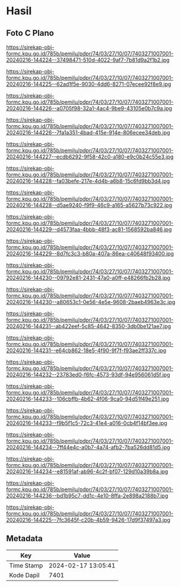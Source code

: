 # Hasil

## Foto C Plano

https://sirekap-obj-formc.kpu.go.id/785b/pemilu/pdpr/74/03/27/10/07/7403271007001-20240216-144224--37498471-510d-4022-9af7-7b81d9a2f1b2.jpg

https://sirekap-obj-formc.kpu.go.id/785b/pemilu/pdpr/74/03/27/10/07/7403271007001-20240216-144225--62ad1f5e-9030-4dd6-8271-07ecee92f8e9.jpg

https://sirekap-obj-formc.kpu.go.id/785b/pemilu/pdpr/74/03/27/10/07/7403271007001-20240216-144226--a0705f98-32a1-4ac4-9be9-43105e0b7c9a.jpg

https://sirekap-obj-formc.kpu.go.id/785b/pemilu/pdpr/74/03/27/10/07/7403271007001-20240216-144226--7fa1a351-4bad-415e-914e-806ecee34deb.jpg

https://sirekap-obj-formc.kpu.go.id/785b/pemilu/pdpr/74/03/27/10/07/7403271007001-20240216-144227--ecdb6292-9f58-42c0-a180-e9c0b24c55e3.jpg

https://sirekap-obj-formc.kpu.go.id/785b/pemilu/pdpr/74/03/27/10/07/7403271007001-20240216-144228--fa03befe-217e-4d4b-a6b8-15c6fd9bb3d4.jpg

https://sirekap-obj-formc.kpu.go.id/785b/pemilu/pdpr/74/03/27/10/07/7403271007001-20240216-144228--d5ae9240-f9f9-46c9-a165-a5627b73c922.jpg

https://sirekap-obj-formc.kpu.go.id/785b/pemilu/pdpr/74/03/27/10/07/7403271007001-20240216-144229--d4573faa-4bbb-48f3-ac81-1568592ba846.jpg

https://sirekap-obj-formc.kpu.go.id/785b/pemilu/pdpr/74/03/27/10/07/7403271007001-20240216-144229--8d7fc3c3-b80a-407a-86ea-c40648f93400.jpg

https://sirekap-obj-formc.kpu.go.id/785b/pemilu/pdpr/74/03/27/10/07/7403271007001-20240216-144230--09792e81-2431-47a0-a0ff-e48266fb2b28.jpg

https://sirekap-obj-formc.kpu.go.id/785b/pemilu/pdpr/74/03/27/10/07/7403271007001-20240216-144230--a80653c1-0e56-4e5e-9608-2baeb4963e3c.jpg

https://sirekap-obj-formc.kpu.go.id/785b/pemilu/pdpr/74/03/27/10/07/7403271007001-20240216-144231--ab422eef-5c85-4642-8350-3db0be121ae7.jpg

https://sirekap-obj-formc.kpu.go.id/785b/pemilu/pdpr/74/03/27/10/07/7403271007001-20240216-144231--e64cb862-18e5-4f90-9f7f-f93ae2ff337c.jpg

https://sirekap-obj-formc.kpu.go.id/785b/pemilu/pdpr/74/03/27/10/07/7403271007001-20240216-144232--23783ed0-f6fc-4573-93df-94e956061d5f.jpg

https://sirekap-obj-formc.kpu.go.id/785b/pemilu/pdpr/74/03/27/10/07/7403271007001-20240216-144233--106cbffb-4b62-4f06-9ca0-94d51f49e251.jpg

https://sirekap-obj-formc.kpu.go.id/785b/pemilu/pdpr/74/03/27/10/07/7403271007001-20240216-144233--f9b5f1c5-72c3-41e4-a016-0cb4f14bf3ee.jpg

https://sirekap-obj-formc.kpu.go.id/785b/pemilu/pdpr/74/03/27/10/07/7403271007001-20240216-144234--7ff44e4c-a0b7-4a74-afb2-7ba526dd81d5.jpg

https://sirekap-obj-formc.kpu.go.id/785b/pemilu/pdpr/74/03/27/10/07/7403271007001-20240216-144234--e81591af-ab96-4c2f-bf07-129d10a39b8a.jpg

https://sirekap-obj-formc.kpu.go.id/785b/pemilu/pdpr/74/03/27/10/07/7403271007001-20240216-144236--bd1b95c7-dd1c-4e10-8ffa-2e898a2188b7.jpg

https://sirekap-obj-formc.kpu.go.id/785b/pemilu/pdpr/74/03/27/10/07/7403271007001-20240216-144225--7fc3645f-c20b-4b59-9426-17d9f37497a3.jpg


## Metadata

| Key        | Value               |
| ---------- | ------------------- |
| Time Stamp | 2024-02-17 13:05:41 |
| Kode Dapil | 7401                |



